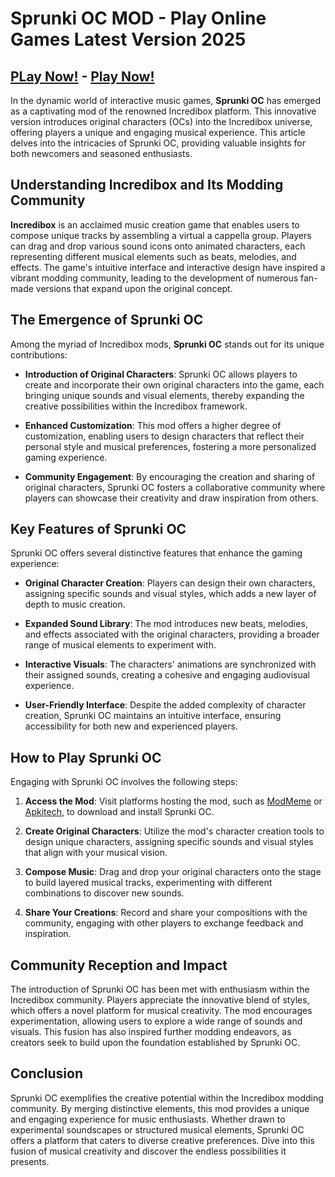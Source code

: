 # Sprunki OC MOD - Play Online Games Latest Version 2025

## [PLay Now!](https://modmeme.com/sprunki-oc/) - [Play Now!](https://apkitech.com/)

In the dynamic world of interactive music games, **Sprunki OC** has emerged as a captivating mod of the renowned Incredibox platform. This innovative version introduces original characters (OCs) into the Incredibox universe, offering players a unique and engaging musical experience. This article delves into the intricacies of Sprunki OC, providing valuable insights for both newcomers and seasoned enthusiasts.

## Understanding Incredibox and Its Modding Community

**Incredibox** is an acclaimed music creation game that enables users to compose unique tracks by assembling a virtual a cappella group. Players can drag and drop various sound icons onto animated characters, each representing different musical elements such as beats, melodies, and effects. The game's intuitive interface and interactive design have inspired a vibrant modding community, leading to the development of numerous fan-made versions that expand upon the original concept.

## The Emergence of Sprunki OC

Among the myriad of Incredibox mods, **Sprunki OC** stands out for its unique contributions:

- **Introduction of Original Characters**: Sprunki OC allows players to create and incorporate their own original characters into the game, each bringing unique sounds and visual elements, thereby expanding the creative possibilities within the Incredibox framework.

- **Enhanced Customization**: This mod offers a higher degree of customization, enabling users to design characters that reflect their personal style and musical preferences, fostering a more personalized gaming experience.

- **Community Engagement**: By encouraging the creation and sharing of original characters, Sprunki OC fosters a collaborative community where players can showcase their creativity and draw inspiration from others.

## Key Features of Sprunki OC

Sprunki OC offers several distinctive features that enhance the gaming experience:

- **Original Character Creation**: Players can design their own characters, assigning specific sounds and visual styles, which adds a new layer of depth to music creation.

- **Expanded Sound Library**: The mod introduces new beats, melodies, and effects associated with the original characters, providing a broader range of musical elements to experiment with.

- **Interactive Visuals**: The characters' animations are synchronized with their assigned sounds, creating a cohesive and engaging audiovisual experience.

- **User-Friendly Interface**: Despite the added complexity of character creation, Sprunki OC maintains an intuitive interface, ensuring accessibility for both new and experienced players.

## How to Play Sprunki OC

Engaging with Sprunki OC involves the following steps:

1. **Access the Mod**: Visit platforms hosting the mod, such as [ModMeme](https://modmeme.com/) or [Apkitech](https://apkitech.com/), to download and install Sprunki OC.

2. **Create Original Characters**: Utilize the mod's character creation tools to design unique characters, assigning specific sounds and visual styles that align with your musical vision.

3. **Compose Music**: Drag and drop your original characters onto the stage to build layered musical tracks, experimenting with different combinations to discover new sounds.

4. **Share Your Creations**: Record and share your compositions with the community, engaging with other players to exchange feedback and inspiration.

## Community Reception and Impact

The introduction of Sprunki OC has been met with enthusiasm within the Incredibox community. Players appreciate the innovative blend of styles, which offers a novel platform for musical creativity. The mod encourages experimentation, allowing users to explore a wide range of sounds and visuals. This fusion has also inspired further modding endeavors, as creators seek to build upon the foundation established by Sprunki OC.

## Conclusion

Sprunki OC exemplifies the creative potential within the Incredibox modding community. By merging distinctive elements, this mod provides a unique and engaging experience for music enthusiasts. Whether drawn to experimental soundscapes or structured musical elements, Sprunki OC offers a platform that caters to diverse creative preferences. Dive into this fusion of musical creativity and discover the endless possibilities it presents.
